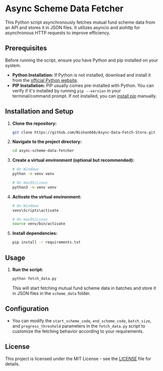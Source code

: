 # Async Scheme Data Fetcher

This Python script asynchronously fetches mutual fund scheme data from an API and stores it in JSON files. It utilizes asyncio and aiohttp for asynchronous HTTP requests to improve efficiency.

## Prerequisites

Before running the script, ensure you have Python and pip installed on your system.

- **Python Installation:** If Python is not installed, download and install it from the [official Python website](https://www.python.org/downloads/).
- **PIP Installation:** PIP usually comes pre-installed with Python. You can verify if it's installed by running `pip --version` in your terminal/command prompt. If not installed, you can [install pip](https://pip.pypa.io/en/stable/installation/) manually.

## Installation and Setup

1. **Clone the repository:**

    ```bash
    git clone https://github.com/Nishan666/Async-Data-Fetch-Store.git
    ```

2. **Navigate to the project directory:**

    ```bash
    cd async-scheme-data-fetcher
    ```

3. **Create a virtual environment (optional but recommended):**

    ```bash
    # On Windows
    python -m venv venv
    
    # On macOS/Linux
    python3 -m venv venv
    ```

4. **Activate the virtual environment:**

    ```bash
    # On Windows
    venv\Scripts\activate
    
    # On macOS/Linux
    source venv/bin/activate
    ```

5. **Install dependencies:**

    ```bash
    pip install -r requirements.txt
    ```

## Usage

1. **Run the script:**

    ```bash
    python fetch_data.py
    ```

   This will start fetching mutual fund scheme data in batches and store it in JSON files in the `scheme_data` folder.

## Configuration

- You can modify the `start_scheme_code`, `end_scheme_code`, `batch_size`, and `progress_threshold` parameters in the `fetch_data.py` script to customize the fetching behavior according to your requirements.

## License

This project is licensed under the MIT License - see the [LICENSE](LICENSE) file for details.
